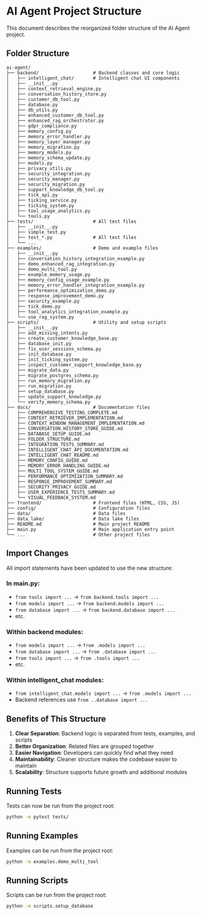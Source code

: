 # AI Agent Project Structure

This document describes the reorganized folder structure of the AI Agent project.

## Folder Structure

```
ai-agent/
├── backend/                    # Backend classes and core logic
│   ├── intelligent_chat/       # Intelligent chat UI components
│   ├── __init__.py
│   ├── context_retrieval_engine.py
│   ├── conversation_history_store.py
│   ├── customer_db_tool.py
│   ├── database.py
│   ├── db_utils.py
│   ├── enhanced_customer_db_tool.py
│   ├── enhanced_rag_orchestrator.py
│   ├── gdpr_compliance.py
│   ├── memory_config.py
│   ├── memory_error_handler.py
│   ├── memory_layer_manager.py
│   ├── memory_migration.py
│   ├── memory_models.py
│   ├── memory_schema_update.py
│   ├── models.py
│   ├── privacy_utils.py
│   ├── security_integration.py
│   ├── security_manager.py
│   ├── security_migration.py
│   ├── support_knowledge_db_tool.py
│   ├── tick_api.py
│   ├── ticking_service.py
│   ├── ticking_system.py
│   ├── tool_usage_analytics.py
│   └── tools.py
├── tests/                      # All test files
│   ├── __init__.py
│   ├── simple_test.py
│   ├── test_*.py               # All test files
│   └── ...
├── examples/                   # Demo and example files
│   ├── __init__.py
│   ├── conversation_history_integration_example.py
│   ├── demo_enhanced_rag_integration.py
│   ├── demo_multi_tool.py
│   ├── example_memory_usage.py
│   ├── memory_config_usage_example.py
│   ├── memory_error_handler_integration_example.py
│   ├── performance_optimization_demo.py
│   ├── response_improvement_demo.py
│   ├── security_example.py
│   ├── tick_demo.py
│   ├── tool_analytics_integration_example.py
│   └── use_rag_system.py
├── scripts/                    # Utility and setup scripts
│   ├── __init__.py
│   ├── add_missing_intents.py
│   ├── create_customer_knowledge_base.py
│   ├── database_init.py
│   ├── fix_user_sessions_schema.py
│   ├── init_database.py
│   ├── init_ticking_system.py
│   ├── inspect_customer_support_knowledge_base.py
│   ├── migrate_data.py
│   ├── migrate_postgres_schema.py
│   ├── run_memory_migration.py
│   ├── run_migration.py
│   ├── setup_database.py
│   ├── update_support_knowledge.py
│   └── verify_memory_schema.py
├── docs/                       # Documentation files
│   ├── COMPREHENSIVE_TESTING_COMPLETE.md
│   ├── CONTEXT_RETRIEVER_IMPLEMENTATION.md
│   ├── CONTEXT_WINDOW_MANAGEMENT_IMPLEMENTATION.md
│   ├── CONVERSATION_HISTORY_STORE_GUIDE.md
│   ├── DATABASE_SETUP_GUIDE.md
│   ├── FOLDER_STRUCTURE.md
│   ├── INTEGRATION_TESTS_SUMMARY.md
│   ├── INTELLIGENT_CHAT_API_DOCUMENTATION.md
│   ├── INTELLIGENT_CHAT_README.md
│   ├── MEMORY_CONFIG_GUIDE.md
│   ├── MEMORY_ERROR_HANDLING_GUIDE.md
│   ├── MULTI_TOOL_SYSTEM_GUIDE.md
│   ├── PERFORMANCE_OPTIMIZATION_SUMMARY.md
│   ├── RESPONSE_IMPROVEMENT_SUMMARY.md
│   ├── SECURITY_PRIVACY_GUIDE.md
│   ├── USER_EXPERIENCE_TESTS_SUMMARY.md
│   └── VISUAL_FEEDBACK_SYSTEM.md
├── frontend/                   # Frontend files (HTML, CSS, JS)
├── config/                     # Configuration files
├── data/                       # Data files
├── data_lake/                  # Data lake files
├── README.md                   # Main project README
├── main.py                     # Main application entry point
└── ...                         # Other project files
```

## Import Changes

All import statements have been updated to use the new structure:

### In main.py:
- `from tools import ...` → `from backend.tools import ...`
- `from models import ...` → `from backend.models import ...`
- `from database import ...` → `from backend.database import ...`
- etc.

### Within backend modules:
- `from models import ...` → `from .models import ...`
- `from database import ...` → `from .database import ...`
- `from tools import ...` → `from .tools import ...`
- etc.

### Within intelligent_chat modules:
- `from intelligent_chat.models import ...` → `from .models import ...`
- Backend references use `from ..database import ...`

## Benefits of This Structure

1. **Clear Separation**: Backend logic is separated from tests, examples, and scripts
2. **Better Organization**: Related files are grouped together
3. **Easier Navigation**: Developers can quickly find what they need
4. **Maintainability**: Cleaner structure makes the codebase easier to maintain
5. **Scalability**: Structure supports future growth and additional modules

## Running Tests

Tests can now be run from the project root:
```bash
python -m pytest tests/
```

## Running Examples

Examples can be run from the project root:
```bash
python -m examples.demo_multi_tool
```

## Running Scripts

Scripts can be run from the project root:
```bash
python -m scripts.setup_database
```